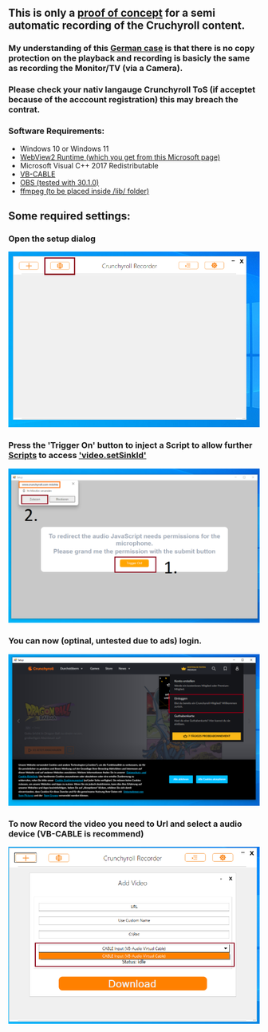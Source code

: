   ## This is only a [proof of concept](https://en.wikipedia.org/wiki/Proof_of_concept) for a semi automatic recording of the Cruchyroll content.
  ### My understanding of this [German case](https://www.aufrecht.de/?id=5231) is that there is no copy protection on the playback and recording is basicly the same as recording the Monitor/TV (via a Camera).
  ### Please check your nativ langauge Crunchyroll ToS (if acceptet because of the acccount registration) this may breach the contrat. 
### Software Requirements: 
 - Windows 10 or Windows 11
 - [WebView2 Runtime (which you get from this Microsoft page)](https://developer.microsoft.com/en-us/microsoft-edge/webview2/#download-section)
 - Microsoft Visual C++ 2017 Redistributable
 - [VB-CABLE](https://vb-audio.com/Cable/)
 - [OBS (tested with 30.1.0)](https://obsproject.com/)
 - [ffmpeg (to be placed inside /lib/ folder)](https://ffmpeg.org/download.html#build-windows)

## Some required settings:
### Open the setup dialog
![Setup_1](readme/cr_1.PNG)
### Press the 'Trigger On' button to inject a Script to allow further [Scripts](https://github.com/hama3254/Crunchyroll-Recorder/blob/5620d43588d26c64928855e8f5a196d474a688ef/BrowserWindow/BrowserWindow.vb#L303) to access ['video.setSinkId'](https://developer.mozilla.org/en-US/docs/Web/API/HTMLMediaElement/setSinkId)
![Setup_2](readme/cr_2.PNG)

### You can now (optinal, untested due to ads) login.
![Setup_3](readme/cr_3.PNG)


### To now Record the video you need to Url and select a audio device (VB-CABLE is recommend)
![Use_1](readme/cr_4.png)
